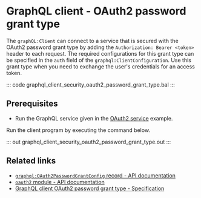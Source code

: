 # GraphQL client - OAuth2 password grant type

The `graphQL:Client` can connect to a service that is secured with the OAuth2 password grant type by adding the `Authorization: Bearer <token>` header to each request. The required configurations for this grant type can be specified in the `auth` field of the `graphql:ClientConfiguration`. Use this grant type when you need to exchange the user's credentials for an access token.

::: code graphql_client_security_oauth2_password_grant_type.bal :::

## Prerequisites
- Run the GraphQL service given in the [OAuth2 service](/learn/by-example/graphql-service-oauth2/) example.

Run the client program by executing the command below.

::: out graphql_client_security_oauth2_password_grant_type.out :::

## Related links
- [`graphql:OAuth2PasswordGrantConfig` record - API documentation](https://lib.ballerina.io/ballerina/graphql/latest/records/OAuth2PasswordGrantConfig)
- [`oauth2` module - API documentation](https://lib.ballerina.io/ballerina/oauth2/latest/)
- [GraphQL client OAuth2 password grant type - Specification](/spec/graphql/#11242-password-grant-type)

